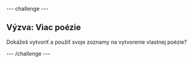 \--- challenge \---

## Výzva: Viac poézie

Dokážeš vytvoriť a použiť svoje zoznamy na vytvorenie vlastnej poézie?

\--- /challenge \---